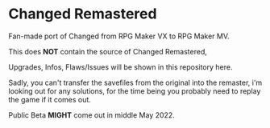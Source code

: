 # Changed Remastered

Fan-made port of Changed from RPG Maker VX to RPG Maker MV.

This does **NOT** contain the source of Changed Remastered,

Upgrades, Infos, Flaws/Issues will be shown in this repository here.

Sadly, you can't transfer the savefiles from the original into the remaster, i'm looking out for any solutions, for the time being you probably need to replay the game if it comes out.

Public Beta **MIGHT** come out in middle May 2022.
